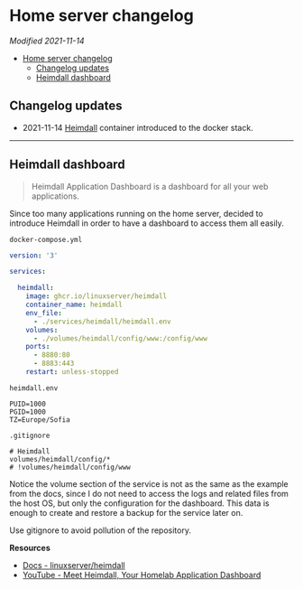 # Home server changelog

*Modified 2021-11-14*

- [Home server changelog](#home-server-changelog)
  - [Changelog updates](#changelog-updates)
  - [Heimdall dashboard](#heimdall-dashboard)

## Changelog updates

- 2021-11-14 [Heimdall](https://heimdall.site/) container introduced to the docker stack.

---

## Heimdall dashboard

>Heimdall Application Dashboard is a dashboard for all your web applications.

Since too many applications running on the home server, decided to introduce Heimdall in order to have a dashboard to access them all easily.  

``docker-compose.yml``
```yaml
version: '3'

services:

  heimdall:
    image: ghcr.io/linuxserver/heimdall
    container_name: heimdall
    env_file:
      - ./services/heimdall/heimdall.env
    volumes:
      - ./volumes/heimdall/config/www:/config/www
    ports:
      - 8880:80
      - 8883:443
    restart: unless-stopped
```

``heimdall.env``
```env
PUID=1000
PGID=1000
TZ=Europe/Sofia
```

``.gitignore``
```gitignore
# Heimdall
volumes/heimdall/config/*
# !volumes/heimdall/config/www
```

Notice the volume section of the service is not as the same as the example from the docs, since I do not need to access the logs and related files from the host OS, but only the configuration for the dashboard.
This data is enough to create and restore a backup for the service later on.

Use gitignore to avoid pollution of the repository.

**Resources**
- [Docs - linuxserver/heimdall](https://docs.linuxserver.io/images/docker-heimdall)
- [YouTube - Meet Heimdall, Your Homelab Application Dashboard](https://www.youtube.com/watch?v=PA01Z6-z8Qs)

<!-- - Home.local
  - [x] Grafana
  - [X] Portainer
  - [x] Node-RED
  - [x] MotionEye
  - [x] Pi-hole
  - [x] diyHue
  - [ ] 
  - [x] PiVPN
  - [x] InfluxDB
  - [x] Mosquitto
  - [x] duckdns
  - [ ] pihole
  - [ ] ~~Samba NAS~~
  - [ ] Telegraf
  - [ ] Docker
- OMV
- [x] OpenMediaVault
- [x] Plex
- [X] Portainer OMV
- Others
  - [ ] Home assistant (native installation)
  - [x] OctoPrint
  - [x] AirSofia -->

